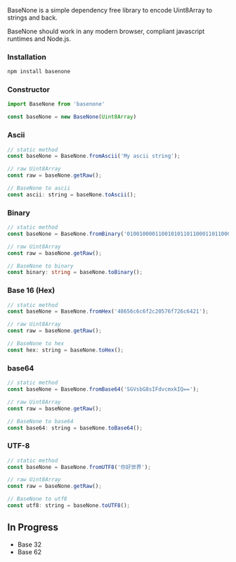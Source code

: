 BaseNone is a simple dependency free library to encode Uint8Array to strings and back.

BaseNone should work in any modern browser, compliant javascript runtimes and Node.js.

### Installation

```sh
npm install basenone
```

### Constructor

```js
import BaseNone from 'basenone'

const baseNone = new BaseNone(Uint8Array)
```

### Ascii

```js
// static method
const baseNone = BaseNone.fromAscii('My ascii string');

// raw Uint8Array
const raw = baseNone.getRaw();

// BaseNone to ascii
const ascii: string = baseNone.toAscii();
```

### Binary

```ts
// static method
const baseNone = BaseNone.fromBinary('0100100001100101011011000110110001101111');

// raw Uint8Array
const raw = baseNone.getRaw();

// BaseNone to binary
const binary: string = baseNone.toBinary();
```

### Base 16 (Hex)

```js
// static method
const baseNone = BaseNone.fromHex('48656c6c6f2c20576f726c6421');

// raw Uint8Array
const raw = baseNone.getRaw();

// BaseNone to hex
const hex: string = baseNone.toHex();
```

### base64

```js
// static method
const baseNone = BaseNone.fromBase64('SGVsbG8sIFdvcmxkIQ==');

// raw Uint8Array
const raw = baseNone.getRaw();

// BaseNone to base64
const base64: string = baseNone.toBase64();
```

### UTF-8

```js
// static method
const baseNone = BaseNone.fromUTF8('你好世界');

// raw Uint8Array
const raw = baseNone.getRaw();

// BaseNone to utf8
const utf8: string = baseNone.toUTF8();
```

## In Progress
 - Base 32
 - Base 62
